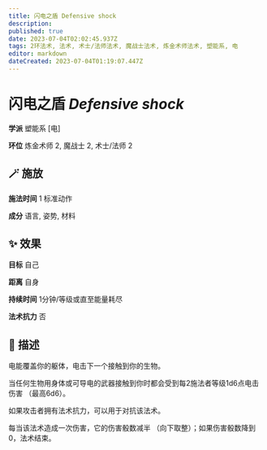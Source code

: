 ```yaml
---
title: 闪电之盾 Defensive shock
description: 
published: true
date: 2023-07-04T02:02:45.937Z
tags: 2环法术, 法术, 术士/法师法术, 魔战士法术, 炼金术师法术, 塑能系, 电
editor: markdown
dateCreated: 2023-07-04T01:19:07.447Z
---
```


# **闪电之盾** *Defensive shock*

**学派** 塑能系 \[电\] 

**环位** 炼金术师 2, 魔战士 2, 术士/法师 2

## 🪄 施放

**施法时间** 1 标准动作

**成分** 语言, 姿势, 材料

## ✨ 效果 

**目标** 自己 

**距离** 自身  

**持续时间** 1分钟/等级或直至能量耗尽 

**法术抗力** 否

## 📖 描述

电能覆盖你的躯体，电击下一个接触到你的生物。

当任何生物用身体或可导电的武器接触到你时都会受到每2施法者等级1d6点电击伤害 （最高6d6）。

如果攻击者拥有法术抗力，可以用于对抗该法术。

每当该法术造成一次伤害，它的伤害骰数减半 （向下取整）；如果伤害骰数降到0，法术结束。
    